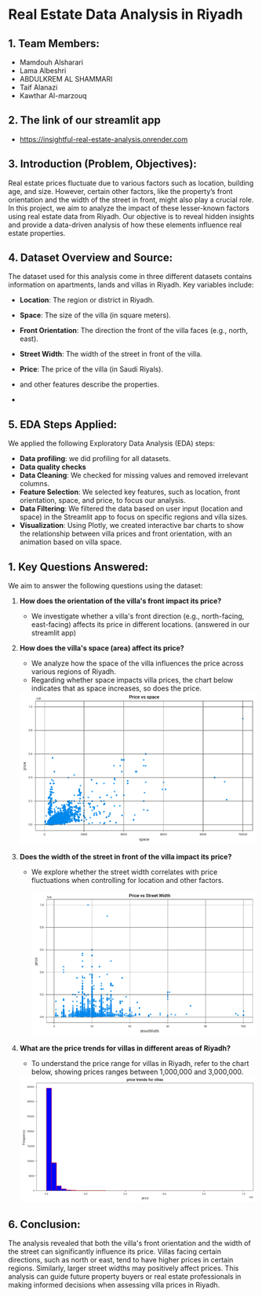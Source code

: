 


# Real Estate Data Analysis in Riyadh



## 1. Team Members:
- Mamdouh Alsharari
- Lama Albeshri
- ABDULKREM AL SHAMMARI
- Taif Alanazi
- Kawthar Al-marzouq



## 2. The link of our streamlit app

- https://insightful-real-estate-analysis.onrender.com



## 3. Introduction (Problem, Objectives):
Real estate prices fluctuate due to various factors such as location, building age, and size. However, certain other factors, like the property’s front orientation and the width of the street in front, might also play a crucial role. In this project, we aim to analyze the impact of these lesser-known factors using real estate data from Riyadh. Our objective is to reveal hidden insights and provide a data-driven analysis of how these elements influence real estate properties.

## 4. Dataset Overview and Source:
The dataset used for this analysis come in three different datasets  contains information on apartments, lands and villas in Riyadh. Key variables include:
- **Location**: The region or district in Riyadh.
- **Space**: The size of the villa (in square meters).
- **Front Orientation**: The direction the front of the villa faces (e.g., north, east).
- **Street Width**: The width of the street in front of the villa.
- **Price**: The price of the villa (in Saudi Riyals).
- and other features describe the properties.

- 


## 5. EDA Steps Applied:
We applied the following Exploratory Data Analysis (EDA) steps:
- **Data profiling**: we did profiling for all datasets.
- **Data quality checks** 
- **Data Cleaning**: We checked for missing values and removed irrelevant columns.
- **Feature Selection**: We selected key features, such as location, front orientation, space, and price, to focus our analysis.
- **Data Filtering**: We filtered the data based on user input (location and space) in the Streamlit app to focus on specific regions and villa sizes.
- **Visualization**: Using Plotly, we created interactive bar charts to show the relationship between villa prices and front orientation, with an animation based on villa space.



## 1. Key Questions Answered:
We aim to answer the following questions using the dataset:

1. **How does the orientation of the villa's front impact its price?**
   - We investigate whether a villa's front direction (e.g., north-facing, east-facing) affects its price in different locations. (answered in our streamlit app)
   
2. **How does the villa's space (area) affect its price?**
   - We analyze how the space of the villa influences the price across various regions of Riyadh. 
	- Regarding whether space impacts villa prices, the chart below indicates that as space increases, so does the price.

	 <img title="2_SpaceVsPrice" alt="Alt text" src="2_SpaceVsPrice.png">
   
3. **Does the width of the street in front of the villa impact its price?**
   - We explore whether the street width correlates with price fluctuations when controlling for location and other factors.

	   <img title="StreetWidthVsPrice" alt="Alt text" src="3_StreetWidthVsPrice.png">


4. **What are the price trends for villas in different areas of Riyadh?**
   - To understand the price range for villas in Riyadh, refer to the chart below, showing prices ranges between 1,000,000 and 3,000,000.
	
	<img title="4_PriceTreend" alt="Alt text" src="4_PriceTreend.png">



## 6. Conclusion:
The analysis revealed that both the villa's front orientation and the width of the street can significantly influence its price. Villas facing certain directions, such as north or east, tend to have higher prices in certain regions. Similarly, larger street widths may positively affect prices. This analysis can guide future property buyers or real estate professionals in making informed decisions when assessing villa prices in Riyadh.

